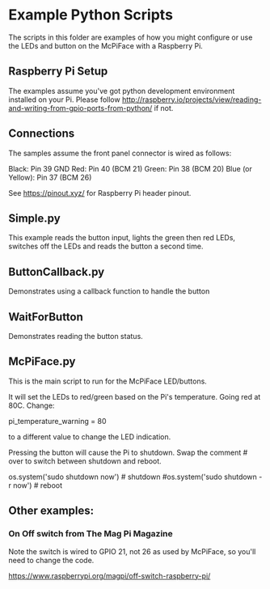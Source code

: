 # Example Python Scripts

The scripts in this folder are examples of how you might configure or use the LEDs and button on the McPiFace with a Raspberry Pi.


## Raspberry Pi Setup

The examples assume you've got python development environment installed on your Pi. Please follow http://raspberry.io/projects/view/reading-and-writing-from-gpio-ports-from-python/ if not.

## Connections

The samples assume the front panel connector is wired as follows: 

Black: Pin 39 GND
Red: Pin 40 (BCM 21)
Green: Pin 38 (BCM 20)
Blue (or Yellow): Pin 37 (BCM 26)

See https://pinout.xyz/ for Raspberry Pi header pinout.


## Simple.py

This example reads the button input, lights the green then red LEDs, switches off the LEDs and reads the button a second time.

## ButtonCallback.py

Demonstrates using a callback function to handle the button

## WaitForButton

Demonstrates reading the button status.


## McPiFace.py

This is the main script to run for the McPiFace LED/buttons. 

It will set the LEDs to red/green based on the Pi's temperature. Going red at 80C. Change:

pi_temperature_warning = 80

to a different value to change the LED indication.


Pressing the button will cause the Pi to shutdown. Swap the comment # over to switch between shutdown and reboot.

os.system('sudo shutdown now') # shutdown
#os.system('sudo shutdown -r now') # reboot



## Other examples:

### On Off switch from The Mag Pi Magazine 

Note the switch is wired to GPIO 21, not 26 as used by McPiFace, so you'll need to change the code.

https://www.raspberrypi.org/magpi/off-switch-raspberry-pi/